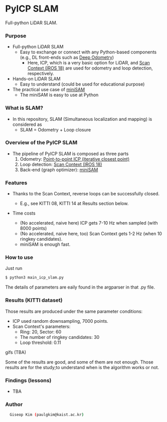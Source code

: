 # PyICP SLAM
Full-python LiDAR SLAM.

### Purpose
- Full-python LiDAR SLAM
    - Easy to exchange or connect with any Python-based components (e.g., DL front-ends such as [Deep Odometry](https://www.youtube.com/watch?v=Y2s08dv-Mq0))
        - Here, ICP, which is a very basic option for LiDAR, and [Scan Context (IROS 18)](https://github.com/irapkaist/scancontext) are used for odometry and loop detection, respectively. 
- Hands-on LiDAR SLAM 
    - Easy to understand (could be used for educational purpose)
- The practical use case of [miniSAM](https://github.com/dongjing3309/minisam)
    - The miniSAM is easy to use at Python

### What is SLAM?
- In this repository, SLAM (Simultaneous localization and mapping) is considered as 
    - SLAM = Odometry + Loop closure

### Overview of the PyICP SLAM
- The pipeline of PyICP SLAM is composed as three parts
    1. Odometry: [Point-to-point ICP (iterative closest point)](https://github.com/ClayFlannigan/icp/blob/master/icp.py)
    2.  Loop detection: [Scan Context (IROS 18)](https://github.com/irapkaist/scancontext)
    3. Back-end (graph optimizer): [miniSAM](https://github.com/dongjing3309/minisam)


### Features 
- Thanks to the Scan Context, reverse loops can be successfully closed.
    - E.g., see KITTI 08, KITTI 14 at Results section below. 

- Time costs 
    - (No accelerated, naive here) ICP gets 7-10 Hz when sampled (with 8000 points)
    - (No accelerated, naive here, too) Scan Context gets 1-2 Hz (when 10 ringkey candidates).
    - miniSAM is enough fast. 


### How to use 
Just run 

```sh
$ python3 main_icp_slam.py
```

The details of parameters are eaily found in the argparser in that .py file.


### Results (KITTI dataset) 
Those results are produced under the same parameter conditions:
- ICP used random downsampling, 7000 points.
- Scan Context's parameters:
    - Ring: 20, Sector: 60
    - The number of ringkey candidates: 30
    - Loop threshold: 0.11

gifs (TBA)

Some of the results are good, and some of them are not enough. Those results are for the study;to understand when is the algorithm works or not. 



### Findings (lessons)
- TBA


### Author 
```sh
  Giseop Kim (paulgkim@kaist.ac.kr)
```




